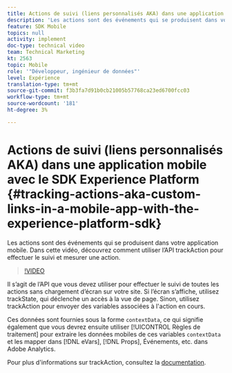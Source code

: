 ```yaml
---
title: Actions de suivi (liens personnalisés AKA) dans une application mobile avec le SDK Experience Platform
description: 'Les actions sont des événements qui se produisent dans votre application mobile. Dans cette vidéo, découvrez comment utiliser l’API trackAction pour effectuer le suivi et mesurer une action. '
feature: SDK Mobile
topics: null
activity: implement
doc-type: technical video
team: Technical Marketing
kt: 2563
topic: Mobile
role: '"Développeur, ingénieur de données"'
level: Expérience
translation-type: tm+mt
source-git-commit: f3b3fa7d91b0cb21005b57768ca23ed6700fcc03
workflow-type: tm+mt
source-wordcount: '181'
ht-degree: 3%

---
```



# Actions de suivi (liens personnalisés AKA) dans une application mobile avec le SDK Experience Platform {#tracking-actions-aka-custom-links-in-a-mobile-app-with-the-experience-platform-sdk}

Les actions sont des événements qui se produisent dans votre application mobile. Dans cette vidéo, découvrez comment utiliser l’API trackAction pour effectuer le suivi et mesurer une action.

>[!VIDEO](https://video.tv.adobe.com/v/26268/?quality=12)

Il s’agit de l’API que vous devez utiliser pour effectuer le suivi de toutes les actions sans chargement d’écran sur votre site. Si l’écran s’affiche, utilisez trackState, qui déclenche un accès à la vue de page. Sinon, utilisez trackAction pour envoyer des variables associées à l&#39;action en cours.

Ces données sont fournies sous la forme `contextData`, ce qui signifie également que vous devrez ensuite utiliser [!UICONTROL Règles de traitement] pour extraire les données mobiles de ces variables `contextData` et les mapper dans [!DNL eVars], [!DNL Props], Événements, etc. dans Adobe Analytics.

Pour plus d&#39;informations sur trackAction, consultez la [documentation](https://aep-sdks.gitbook.io/docs/using-mobile-extensions/mobile-core/configuration-reference/mobile-core-api-reference).
